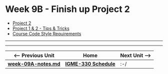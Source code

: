 # Week 9B - Finish up Project 2

- [Project 2](../projects/project-2.md)
- [Project 1 & 2 - Tips & Tricks](../projects/p1-tips.md)
- [Course Code Style Requirements](../projects/code-style.md)

<hr><hr>


| <-- Previous Unit | Home | Next Unit -->
| --- | --- | --- 
| [**week-09A-notes.md**](week-08A-notes.md)     |  [**IGME-330 Schedule**](../schedule.md) | :-/
